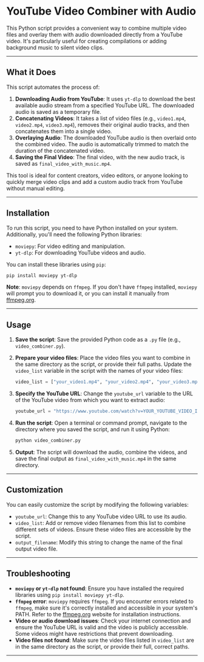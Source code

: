 # YouTube Video Combiner with Audio

This Python script provides a convenient way to combine multiple video files and overlay them with audio downloaded directly from a YouTube video. It's particularly useful for creating compilations or adding background music to silent video clips.

---



## What it Does

This script automates the process of:

1.  **Downloading Audio from YouTube**: It uses `yt-dlp` to download the best available audio stream from a specified YouTube URL. The downloaded audio is saved as a temporary file.
2.  **Concatenating Videos**: It takes a list of video files (e.g., `video1.mp4`, `video2.mp4`, `video3.mp4`), removes their original audio tracks, and then concatenates them into a single video.
3.  **Overlaying Audio**: The downloaded YouTube audio is then overlaid onto the combined video. The audio is automatically trimmed to match the duration of the concatenated video.
4.  **Saving the Final Video**: The final video, with the new audio track, is saved as `final_video_with_music.mp4`.

This tool is ideal for content creators, video editors, or anyone looking to quickly merge video clips and add a custom audio track from YouTube without manual editing.

---



## Installation

To run this script, you need to have Python installed on your system. Additionally, you'll need the following Python libraries:

*   `moviepy`: For video editing and manipulation.
*   `yt-dlp`: For downloading YouTube videos and audio.

You can install these libraries using `pip`:

```bash
pip install moviepy yt-dlp
```

**Note**: `moviepy` depends on `ffmpeg`. If you don't have `ffmpeg` installed, `moviepy` will prompt you to download it, or you can install it manually from [ffmpeg.org](https://ffmpeg.org/download.html).

---



## Usage

1.  **Save the script**: Save the provided Python code as a `.py` file (e.g., `video_combiner.py`).

2.  **Prepare your video files**: Place the video files you want to combine in the same directory as the script, or provide their full paths. Update the `video_list` variable in the script with the names of your video files:

    ```python
    video_list = ["your_video1.mp4", "your_video2.mp4", "your_video3.mp4"]
    ```

3.  **Specify the YouTube URL**: Change the `youtube_url` variable to the URL of the YouTube video from which you want to extract audio:

    ```python
    youtube_url = "https://www.youtube.com/watch?v=YOUR_YOUTUBE_VIDEO_ID"
    ```

4.  **Run the script**: Open a terminal or command prompt, navigate to the directory where you saved the script, and run it using Python:

    ```bash
    python video_combiner.py
    ```

5.  **Output**: The script will download the audio, combine the videos, and save the final output as `final_video_with_music.mp4` in the same directory.

---



## Customization

You can easily customize the script by modifying the following variables:

*   `youtube_url`: Change this to any YouTube video URL to use its audio.
*   `video_list`: Add or remove video filenames from this list to combine different sets of videos. Ensure these video files are accessible by the script.
*   `output_filename`: Modify this string to change the name of the final output video file.

---

## Troubleshooting

*   **`moviepy` or `yt-dlp` not found**: Ensure you have installed the required libraries using `pip install moviepy yt-dlp`.
*   **`ffmpeg` error**: `moviepy` requires `ffmpeg`. If you encounter errors related to `ffmpeg`, make sure it's correctly installed and accessible in your system's PATH. Refer to the [ffmpeg.org](https://ffmpeg.org/download.html) website for installation instructions.
*   **Video or audio download issues**: Check your internet connection and ensure the YouTube URL is valid and the video is publicly accessible. Some videos might have restrictions that prevent downloading.
*   **Video files not found**: Make sure the video files listed in `video_list` are in the same directory as the script, or provide their full, correct paths.

---

